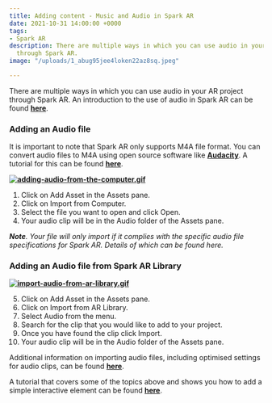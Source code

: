 ```yaml
---
title: Adding content - Music and Audio in Spark AR
date: 2021-10-31 14:00:00 +0000
tags:
- Spark AR
description: There are multiple ways in which you can use audio in your AR project
  through Spark AR.
image: "/uploads/1_abug95jee4loken22az8sq.jpeg"

---
```

There are multiple ways in which you can use audio in your AR project through Spark AR. An introduction to the use of audio in Spark AR can be found [**here**](https://sparkar.facebook.com/ar-studio/learn/documentation/docs/audio/).

### Adding an Audio file

It is important to note that Spark AR only supports M4A file format. You can convert audio files to M4A using open source software like [**Audacity**](https://www.audacityteam.org/download/). A tutorial for this can be found [**here**](https://www.youtube.com/watch?v=b5rw9Ypo7dY).

[**![adding-audio-from-the-computer.gif](https://lab.arts.ac.uk/uploads/images/gallery/2020-02/YeSxKnBrJAUw8rhv-adding-audio-from-the-computer.gif)**](https://lab.arts.ac.uk/uploads/images/gallery/2020-02/YeSxKnBrJAUw8rhv-adding-audio-from-the-computer.gif)

1. Click on Add Asset in the Assets pane.
2. Click on Import from Computer.
3. Select the file you want to open and click Open.
4. Your audio clip will be in the Audio folder of the Assets pane.

**_Note_**_. Your file will only import if it complies with the specific audio file specifications for Spark AR. Details of which can be found here._

### Adding an Audio file from Spark AR Library

[**![import-audio-from-ar-library.gif](https://lab.arts.ac.uk/uploads/images/gallery/2020-02/ZuS59eWTFU0CByRb-import-audio-from-ar-library.gif)**](https://lab.arts.ac.uk/uploads/images/gallery/2020-02/ZuS59eWTFU0CByRb-import-audio-from-ar-library.gif)

 5. Click on Add Asset in the Assets pane.
 6. Click on Import from AR Library.
 7. Select Audio from the menu.
 8. Search for the clip that you would like to add to your project.
 9. Once you have found the clip click Import.
10. Your audio clip will be in the Audio folder of the Assets pane.

Additional information on importing audio files, including optimised settings for audio clips, can be found [**here**](https://sparkar.facebook.com/ar-studio/learn/documentation/building-your-scene/audio/importing-audio-clips/).

A tutorial that covers some of the topics above and shows you how to add a simple interactive element can be found [**here**](https://sparkar.facebook.com/ar-studio/learn/documentation/tutorials/adding-audio-to-your-effect/).